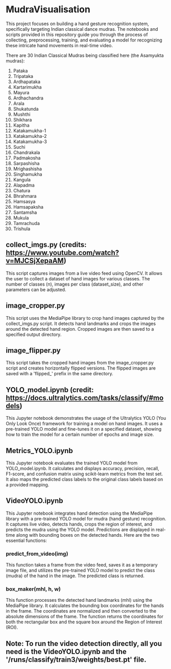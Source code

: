 # MudraVisualisation

This project focuses on building a hand gesture recognition system, specifically targeting Indian classical dance mudras. The notebooks and scripts provided in this repository guide you through the process of collecting, preprocessing, training, and evaluating a model for recognizing these intricate hand movements in real-time video.

There are 30 Indian Classical Mudras being classified here (the Asamyukta mudras):
1. Pataka
2. Tripataka
3. Ardhapataka
4. Kartarimukha
5. Mayura
6. Ardhachandra
7. Arala
8. Shukatunda
9. Mushthi
10. Shikhara
11. Kapitha
12. Katakamukha-1
13. Katakamukha-2
14. Katakamukha-3
15. Suchi
16. Chandrakala
17. Padmakosha
18. Sarpashisha
19. Mrighashisha
20. Singhamukha
21. Kangula
22. Alapadma
23. Chatura
24. Bhrahmara
25. Hamsasya
26. Hamsapaksha
27. Santamsha
28. Mukula
29. Tamrachuda
30. Trishula


## collect_imgs.py (credits: https://www.youtube.com/watch?v=MJCSjXepaAM)

This script captures images from a live video feed using OpenCV. It allows the user to collect a dataset of hand images for various classes. The number of classes (n), images per class (dataset_size), and other parameters can be adjusted.

## image_cropper.py

This script uses the MediaPipe library to crop hand images captured by the collect_imgs.py script. It detects hand landmarks and crops the images around the detected hand region. Cropped images are then saved to a specified output directory.

## image_flipper.py

This script takes the cropped hand images from the image_cropper.py script and creates horizontally flipped versions. The flipped images are saved with a 'flipped_' prefix in the same directory.

## YOLO_model.ipynb (credit: https://docs.ultralytics.com/tasks/classify/#models)

This Jupyter notebook demonstrates the usage of the Ultralytics YOLO (You Only Look Once) framework for training a model on hand images. It uses a pre-trained YOLO model and fine-tunes it on a specified dataset, showing how to train the model for a certain number of epochs and image size.

## Metrics_YOLO.ipynb

This Jupyter notebook evaluates the trained YOLO model from YOLO_model.ipynb. It calculates and displays accuracy, precision, recall, F1-score, and confusion matrix using scikit-learn metrics from the test set. It also maps the predicted class labels to the original class labels based on a provided mapping.

## VideoYOLO.ipynb

This Jupyter notebook integrates hand detection using the MediaPipe library with a pre-trained YOLO model for mudra (hand gesture) recognition. It captures live video, detects hands, crops the region of interest, and predicts the mudra using the YOLO model. Predictions are displayed in real-time along with bounding boxes on the detected hands. Here are the two essential functions:

### predict_from_video(img)
This function takes a frame from the video feed, saves it as a temporary image file, and utilizes the pre-trained YOLO model to predict the class (mudra) of the hand in the image. The predicted class is returned.

### box_maker(mhl, h, w)
This function processes the detected hand landmarks (mhl) using the MediaPipe library. It calculates the bounding box coordinates for the hands in the frame. The coordinates are normalized and then converted to the absolute dimensions of the frame. The function returns the coordinates for both the rectangular box and the square box around the Region of Interest (ROI).

## Note: To run the video detection directly, all you need is the VideoYOLO.ipynb and the '/runs/classify/train3/weights/best.pt' file.
